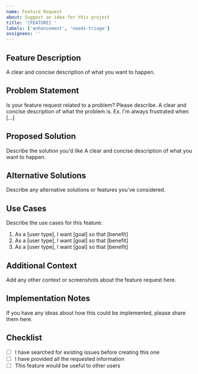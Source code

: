 ```yaml
---
name: Feature Request
about: Suggest an idea for this project
title: '[FEATURE] '
labels: ['enhancement', 'needs-triage']
assignees: ''
---
```


## Feature Description
A clear and concise description of what you want to happen.

## Problem Statement
Is your feature request related to a problem? Please describe.
A clear and concise description of what the problem is. Ex. I'm always frustrated when [...]

## Proposed Solution
Describe the solution you'd like
A clear and concise description of what you want to happen.

## Alternative Solutions
Describe any alternative solutions or features you've considered.

## Use Cases
Describe the use cases for this feature:
1. As a [user type], I want [goal] so that [benefit]
2. As a [user type], I want [goal] so that [benefit]
3. As a [user type], I want [goal] so that [benefit]

## Additional Context
Add any other context or screenshots about the feature request here.

## Implementation Notes
If you have any ideas about how this could be implemented, please share them here.

## Checklist
- [ ] I have searched for existing issues before creating this one
- [ ] I have provided all the requested information
- [ ] This feature would be useful to other users
